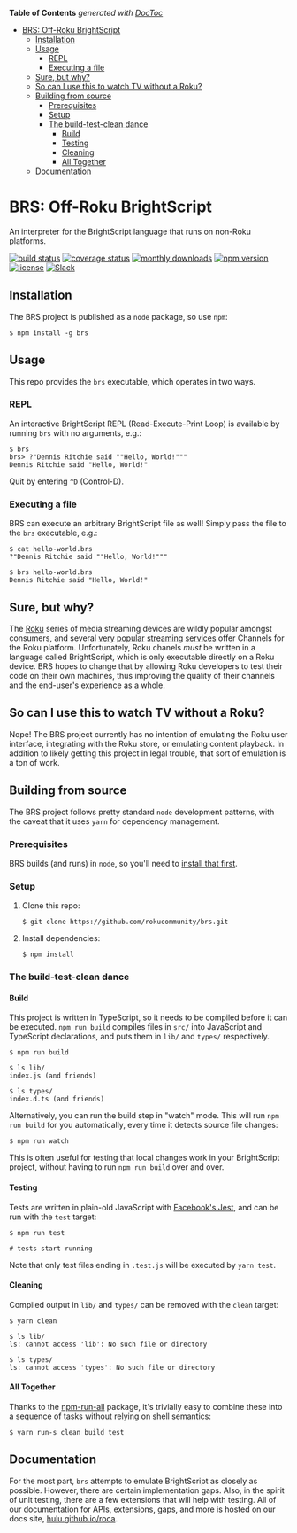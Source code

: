 <!-- START doctoc generated TOC please keep comment here to allow auto update -->
<!-- DON'T EDIT THIS SECTION, INSTEAD RE-RUN doctoc TO UPDATE -->
**Table of Contents**  *generated with [DocToc](https://github.com/thlorenz/doctoc)*

- [BRS: Off-Roku BrightScript](#brs-off-roku-brightscript)
  - [Installation](#installation)
  - [Usage](#usage)
    - [REPL](#repl)
    - [Executing a file](#executing-a-file)
  - [Sure, but why?](#sure-but-why)
  - [So can I use this to watch TV without a Roku?](#so-can-i-use-this-to-watch-tv-without-a-roku)
  - [Building from source](#building-from-source)
    - [Prerequisites](#prerequisites)
    - [Setup](#setup)
    - [The build-test-clean dance](#the-build-test-clean-dance)
      - [Build](#build)
      - [Testing](#testing)
      - [Cleaning](#cleaning)
      - [All Together](#all-together)
  - [Documentation](#documentation)

<!-- END doctoc generated TOC please keep comment here to allow auto update -->

# BRS: Off-Roku BrightScript
An interpreter for the BrightScript language that runs on non-Roku platforms.

[![build status](https://img.shields.io/github/actions/workflow/status/rokucommunity/brs/build.yml?branch=master&logo=github)](https://github.com/rokucommunity/brs/actions?query=branch%3Amaster+workflow%3Abuild)
[![coverage status](https://img.shields.io/coveralls/github/rokucommunity/brs?logo=coveralls)](https://coveralls.io/github/rokucommunity/brs?branch=master)
[![monthly downloads](https://img.shields.io/npm/dm/@rokucommunity/brs.svg?sanitize=true&logo=npm&logoColor=)](https://npmcharts.com/compare/@rokucommunity/brs?minimal=true)
[![npm version](https://img.shields.io/npm/v/@rokucommunity/brs.svg?logo=npm)](https://www.npmjs.com/package/@rokucommunity/brs)
[![license](https://img.shields.io/github/license/rokucommunity/brs.svg)](LICENSE)
[![Slack](https://img.shields.io/badge/Slack-RokuCommunity-4A154B?logo=slack)](https://join.slack.com/t/rokudevelopers/shared_invite/zt-4vw7rg6v-NH46oY7hTktpRIBM_zGvwA)


## Installation
The BRS project is published as a `node` package, so use `npm`:

```shell
$ npm install -g brs
```

## Usage
This repo provides the `brs` executable, which operates in two ways.

### REPL
An interactive BrightScript REPL (Read-Execute-Print Loop) is available by running `brs` with no arguments, e.g.:

```
$ brs
brs> ?"Dennis Ritchie said ""Hello, World!"""
Dennis Ritchie said "Hello, World!"
```

Quit by entering `^D` (Control-D).

### Executing a file
BRS can execute an arbitrary BrightScript file as well!  Simply pass the file to the `brs` executable, e.g.:

```
$ cat hello-world.brs
?"Dennis Ritchie said ""Hello, World!"""

$ brs hello-world.brs
Dennis Ritchie said "Hello, World!"
```

## Sure, but why?
The [Roku](https://roku.com) series of media streaming devices are wildly popular amongst consumers, and several [very](https://netflix.com) [popular](https://hulu.com) [streaming](https://amazon.com/primevideo) [services](https://crackle.com) offer Channels for the Roku platform.  Unfortunately, Roku chanels *must* be written in a language called BrightScript, which is only executable directly on a Roku device.  BRS hopes to change that by allowing Roku developers to test their code on their own machines, thus improving the quality of their channels and the end-user's experience as a whole.

## So can I use this to watch TV without a Roku?
Nope!  The BRS project currently has no intention of emulating the Roku user interface, integrating with the Roku store, or emulating content playback.  In addition to likely getting this project in legal trouble, that sort of emulation is a ton of work.

## Building from source
The BRS project follows pretty standard `node` development patterns, with the caveat that it uses `yarn` for dependency management.

### Prerequisites
BRS builds (and runs) in `node`, so you'll need to [install that first](https://nodejs.org).

### Setup
1. Clone this repo:
   ```
   $ git clone https://github.com/rokucommunity/brs.git
   ```

2. Install dependencies:
    ```shell
    $ npm install
    ```

### The build-test-clean dance
#### Build
This project is written in TypeScript, so it needs to be compiled before it can be executed.  `npm run build` compiles files in `src/` into JavaScript and TypeScript declarations, and puts them in `lib/` and `types/` respectively.

```shell
$ npm run build

$ ls lib/
index.js (and friends)

$ ls types/
index.d.ts (and friends)
```

Alternatively, you can run the build step in "watch" mode. This will run `npm run build` for you automatically, every time it detects source file changes:
```shell
$ npm run watch
```
This is often useful for testing that local changes work in your BrightScript project, without having to run `npm run build` over and over.

#### Testing
Tests are written in plain-old JavaScript with [Facebook's Jest](http://facebook.github.io/jest/), and can be run with the `test` target:

```shell
$ npm run test

# tests start running
```

Note that only test files ending in `.test.js` will be executed by `yarn test`.

#### Cleaning
Compiled output in `lib/` and `types/` can be removed with the `clean` target:

```shell
$ yarn clean

$ ls lib/
ls: cannot access 'lib': No such file or directory

$ ls types/
ls: cannot access 'types': No such file or directory
```

#### All Together
Thanks to the [npm-run-all](https://www.npmjs.com/package/npm-run-all) package, it's trivially easy to combine these into a sequence of tasks without relying on shell semantics:

```shell
$ yarn run-s clean build test
```

## Documentation

For the most part, `brs` attempts to emulate BrightScript as closely as possible. However, there are certain implementation gaps. Also, in the spirit of unit testing, there are a few extensions that will help with testing. All of our documentation for APIs, extensions, gaps, and more is hosted on our docs site, [hulu.github.io/roca](https://hulu.github.io/roca).
